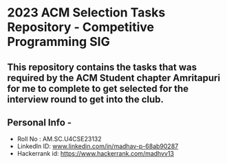 # 2023 ACM Selection Tasks Repository - Competitive Programming SIG

## This repository contains the tasks that was required by the ACM Student chapter Amritapuri for me to complete to get selected for the interview round to get into the club. 

## Personal Info - 

* Roll No : AM.SC.U4CSE23132
* LinkedIn ID: www.linkedin.com/in/madhav-p-68ab90287
* Hackerrank id: https://www.hackerrank.com/madhvv13
